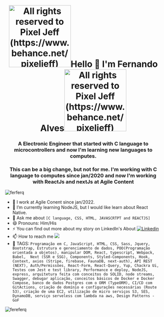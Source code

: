 
<h1 align="center"><img width="200px" src="https://s.yimg.com/ny/api/res/1.2/8evi7iTadU2h7toy2pFF8A--/YXBwaWQ9aGlnaGxhbmRlcjt3PTY0MA--/https://media.zenfs.com/pt-br/canal_tech_990/32e2e79cb01a2d286b347dddfe7328ef" alt="All rights reserved to Pixel Jeff (https://www.behance.net/pixeljeff)" />Hello 👋 I'm Fernando Alves<img width="200px" src="https://s.yimg.com/ny/api/res/1.2/8evi7iTadU2h7toy2pFF8A--/YXBwaWQ9aGlnaGxhbmRlcjt3PTY0MA--/https://media.zenfs.com/pt-br/canal_tech_990/32e2e79cb01a2d286b347dddfe7328ef" alt="All rights reserved to Pixel Jeff (https://www.behance.net/pixeljeff)" /></h1>

<h3 align="center">A Electronic Engineer that started with C language to microcontrollers and now I'm learning new languages to computes.</h3>
<h3 align="center">This can be a big change, but not for me. I'm working with C language to computes since jan/2020 and now I'm working with ReactJs and nextJs at Agile Content</h3>
<p align="left"> <img src="https://komarev.com/ghpvc/?username=ferferq" alt="ferferq" /> </p>

 - 🔭 I work at Agile Conent since jan/2022.
 - 🌱 I’m currently learning NodeJS, but I would like learn about React Native. 
 - 💬 Ask me about `[C language, CSS, HTML, JAVASCRTPT and REACTJS]`
 - 😄 Pronouns: Him/His
 - ⚡ You can find out more about my story on LinkedIn's About [![Linkedin](https://img.shields.io/badge/-LinkedIn-060606?style=flat&labelColor=0D0D0D&logo=Linkedin&Color=white)](https://www.linkedin.com/in/fernando-alves-martins-788390131/)
 - 📫 How to reach me <a href = "mailto:fernandoalvesq@gmail.com"><img src="https://img.shields.io/badge/Gmail-D14836?style=for-the-badge&logo=gmail&logoColor=white" target="_blank"></a>
 - 👯 TAGS:
 `
Programação em C, JavaScript, HTML, CSS, Sass, Jquery, Bootstrap, Estrutura e gerenciamento de dados, POO(Programação orientada a objetos), manipular DOM, React, typescript, Webpack, Babel,  Next (SSR e SSG), Components, Styled-Components, Hook, Context, axios (Stripe, firebase, FaunaDB, next-auth), API REST (NEXT), Auth/Permissões, React-Form, React-Query, Yup, Chackra Ui,  Testes com Jest e test library, Performance e deploy, NodeJS, express, arquitetura feita com conceitos do SOLID, node streams, Swagger, debugar aplicação, conceitos básicos de Docker e Docker Compose, banco de dados Postgres com o ORM (TypeORM), CI/CD com GitActions, criação de domínio e configurações necessárias (Route 53), criação de uma EC2, utilização de micro serviços S3, SES, DynamoDB, serviço serveless com lambda na aws, Design Patterns - GoF
 `

<img src="https://github-readme-stats.vercel.app/api?username=ferferq&show_icons=true" alt="fereferq"/> 




<!--
**ferferq/ferferq** is a ✨ _special_ ✨ repository because its `README.md` (this file) appears on your GitHub profile.

Here are some ideas to get you started:

- 🔭 I’m currently working on ...
- 🌱 I’m currently learning ...
- 👯 I’m looking to collaborate on ...
- 🤔 I’m looking for help with ...
- 💬 Ask me about ...
- 📫 How to reach me: ...
- 😄 Pronouns: ...
- ⚡ Fun fact: ...
-->
